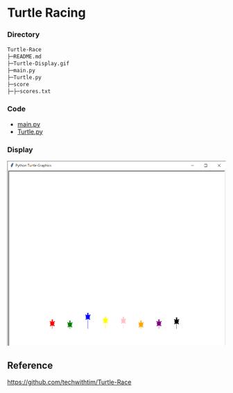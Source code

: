 # Turtle Racing
### Directory
```
Turtle-Race
├─README.md
├─Turtle-Display.gif
├─main.py
├─Turtle.py
├─score
├─├─scores.txt
```
### Code
* [main.py](main.py)
* [Turtle.py](Turtle.py)
### Display
![Display](https://github.com/Offliners/Python-Projects/blob/master/Games/Turtle%20Racing/Turtle-Display.gif)


## Reference
https://github.com/techwithtim/Turtle-Race
